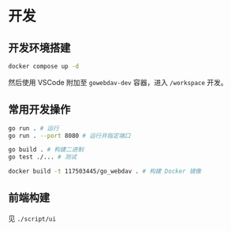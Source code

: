 # 开发

## 开发环境搭建

```sh
docker compose up -d
```

然后使用 VSCode 附加至 `gowebdav-dev` 容器，进入 `/workspace` 开发。

## 常用开发操作

```sh
go run . # 运行
go run . --port 8080 # 运行并指定端口

go build . # 构建二进制
go test ./... # 测试

docker build -t 117503445/go_webdav . # 构建 Docker 镜像
```

## 前端构建

见 `./script/ui`
